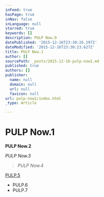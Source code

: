 ```yaml
---
inFeed: true
hasPage: true
inNav: false
inLanguage: null
starred: true
keywords: []
description: PULP Now.D
datePublished: '2015-12-16T23:30:26.297Z'
dateModified: '2015-12-16T23:30:23.627Z'
title: PULP Now.1
author: []
sourcePath: _posts/2015-12-16-pulp-now1.md
published: true
authors: []
publisher:
  name: null
  domain: null
  url: null
  favicon: null
url: pulp-now1/index.html
_type: Article

---
```

# PULP Now.1

**PULP Now.2**

_PULP Now.3_

> _PULP Now.4_

[PULP.5][0]

* PULP.6
* PULP.7

[0]: www.pueblopulp.com